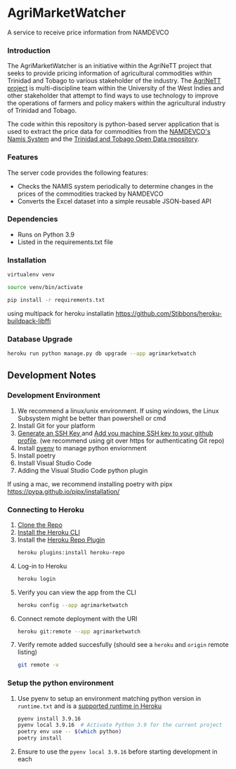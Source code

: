 # AgriMarketWatcher
A service to receive price information from NAMDEVCO

### Introduction

The AgriMarketWatcher is an initiative within the AgriNeTT project that seeks to provide pricing information of 
agricultural commodities within Trinidad and Tobago to various stakeholder of the industry. 
The [AgriNeTT project](http://sta.uwi.edu/agrinett/) is multi-discipline team within the 
University of the West Indies and other stakeholder that attempt to find ways to use technology to 
improve the operations of farmers and policy makers within the agricultural industry of Trinidad and Tobago.

The code within this repository is python-based server application that is used to extract the price data for 
commodities from the [NAMDEVCO's Namis System](http://www.namistt.com/) and 
the [Trinidad and Tobago Open Data repository](http://data.tt/).

### Features

The server code provides the following features:
* Checks the NAMIS system periodically to determine changes in the prices of the commodities tracked by NAMDEVCO
* Converts the Excel dataset into a simple reusable JSON-based API 


### Dependencies
* Runs on Python 3.9
* Listed in the requirements.txt file

### Installation

```bash
virtualenv venv
```

```bash
source venv/bin/activate
```

```bash
pip install -r requirements.txt
```


using multipack for heroku installatin
https://github.com/Stibbons/heroku-buildpack-libffi


### Database Upgrade

```bash
heroku run python manage.py db upgrade --app agrimarketwatch
```


## Development Notes
### Development Environment
1. We recommend a linux/unix environment. If using windows, the Linux Subsystem might be better than powershell or cmd
2. Install Git for your platform
3. [Generate an SSH Key ](https://docs.github.com/en/authentication/connecting-to-github-with-ssh/generating-a-new-ssh-key-and-adding-it-to-the-ssh-agent)and [Add you machine SSH key to your github profile](https://docs.github.com/en/authentication/connecting-to-github-with-ssh/adding-a-new-ssh-key-to-your-github-account). (we recommend using git over https for authenticating Git repo)
4. Install [pyenv](https://github.com/pyenv/pyenv) to manage python enviornment
5. Install poetry
6. Install Visual Studio Code
7. Adding the Visual Studio Code python plugin


If using a mac, we recommend installing poetry with pipx
https://pypa.github.io/pipx/installation/

### Connecting to Heroku
1. [Clone the Repo](https://github.com/uwidcit/AgriMarketWatcher)
2. [Install the Heroku CLI](https://devcenter.heroku.com/articles/heroku-cli)
3. Install the [Heroku Repo Plugin](https://github.com/heroku/heroku-repo)
   ```bash
   heroku plugins:install heroku-repo
   ```
4. Log-in to Heroku 
   ```bash
   heroku login
   ```
5. Verify you can view the app from the CLI
   ```bash
   heroku config --app agrimarketwatch
   ```
6. Connect remote deployment with the URI
   ```bash
   heroku git:remote --app agrimarketwatch
   ```
7. Verify remote added succesfully (should see a `heroku` and `origin` remote listing)
   ```bash
   git remote -v
   ```

### Setup the python environment
1. Use pyenv to setup an environment matching python version in `runtime.txt` and is a [supported runtime in Heroku](https://devcenter.heroku.com/articles/python-support#supported-runtimes)
   ```bash
   pyenv install 3.9.16
   pyenv local 3.9.16  # Activate Python 3.9 for the current project
   poetry env use -- $(which python)
   poetry install
   ```
2. Ensure to use the `pyenv local 3.9.16` before starting development in each 
